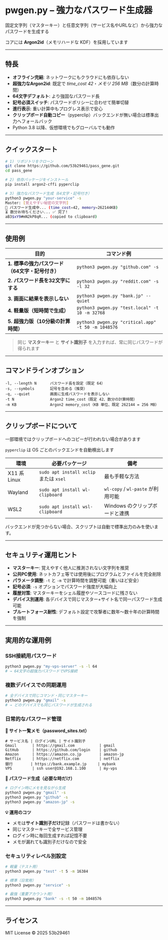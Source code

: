 # pwgen.py – 強力なパスワード生成器

固定文字列（マスターキー）と任意文字列（サービス名やURLなど）から強力なパスワードを生成する

コアには **Argon2id**（メモリハードな KDF）を採用しています

---

## 特長

* **オフライン完結**: ネットワークにもクラウドにも依存しない
* **超強力なArgon2id**: 既定で *time_cost 42*・*メモリ 256 MB*（数分の計算時間）
* **64文字デフォルト**: より強固なパスワード長
* **記号必須スイッチ**: パスワードポリシーに合わせて簡単切替
* **進行表示**: 重い計算中もプログレス表示で安心
* **クリップボード自動コピー**（pyperclip）バックエンドが無い場合は標準出力へフォールバック
* Python 3.8 以降、仮想環境でもグローバルでも動作

---

## クイックスタート

```bash
# 1) リポジトリをクローン
git clone https://github.com/53b29461/pass_gene.git
cd pass_gene

# 2) 依存パッケージをインストール
pip install argon2-cffi pyperclip

# 3) 強力なパスワード生成（64文字・記号付き）
python3 pwgen.py "your-service" -s
Master: [覚えやすい秘密の文字列]
🔐 パスワード生成中... (time_cost=42, memory=262144KB)
⏳ 数分お待ちください... ✅ 完了!
aB3$xY9#mN2kP8qR... (copied to clipboard)
```

---

## 使用例

| 目的                                       | コマンド例                                       |
| ---------------------------------------- | ------------------------------------------- |
| **1. 標準の強力パスワード（64文字・記号付き）**        | `python3 pwgen.py "github.com" -s`          |
| **2. パスワード長を32文字にする**                | `python3 pwgen.py "reddit.com" -s -l 32`    |
| **3. 画面に結果を表示しない**                   | `python3 pwgen.py "bank.jp" --quiet`        |
| **4. 軽量版（短時間で生成）**                   | `python3 pwgen.py "test.local" -t 10 -m 32768` |
| **5. 超強力版（10分級の計算時間）**              | `python3 pwgen.py "critical.app" -t 50 -m 1048576` |

> 同じ **マスターキー** と **サイト識別子** を入力すれば、常に同じパスワードが得られます

---

## コマンドラインオプション

```text
-l, --length N      パスワード長を設定（既定 64）
-s, --symbols       記号を含める（推奨）
-q, --quiet         画面に生成パスワードを表示しない
-t N                Argon2 time_cost（既定 42、数分の計算時間）
-m KB               Argon2 memory_cost（KB 単位、既定 262144 = 256 MB）
```

---

## クリップボードについて

一部環境ではクリップボードへのコピーが行われない場合があります

`pyperclip` は OS ごとのバックエンドを自動検出します

| 環境          | 必要パッケージ                             | 備考                           |
| ----------- | ----------------------------------- | ---------------------------- |
| X11 系 Linux | `sudo apt install xclip` または `xsel` | 最も手軽な方法                      |
| Wayland     | `sudo apt install wl-clipboard`     | `wl-copy` / `wl-paste` が利用可能 |
| WSL2        | `sudo apt install wsl-clipboard`    | Windows のクリップボードと連携          |

バックエンドが見つからない場合、スクリプトは自動で標準出力のみを使います。

---

## セキュリティ運用ヒント

* **マスターキー**: 覚えやすく他人に推測されない文字列を推奨
* **公共PC使用**: ネットカフェ等では使用後にプログラムとファイルを完全削除
* **パラメータ調整**: `-t` と `-m` で計算時間を調整可能（重いほど安全）
* **記号必須**: `-s` オプションでパスワード強度が大幅向上
* **履歴対策**: マスターキーをシェル履歴やソースコードに残さない
* **デバイス別運用**: 各デバイスで同じマスター+サイト名で同一パスワード生成可能
* **ブルートフォース耐性**: デフォルト設定で攻撃者に数年〜数十年の計算時間を強制

---

## 実用的な運用例

### SSH接続用パスワード
```bash
python3 pwgen.py "my-vps-server" -s -l 64
# → 64文字の超強力パスワードでVPS接続
```

### 複数デバイスでの同期運用
```bash
# 全デバイスで同じコマンド・同じマスターキー
python3 pwgen.py "gmail" -s
# → どのデバイスでも同じパスワードが生成される
```

### 日常的なパスワード管理

**📝 サイト一覧メモ（password_sites.txt）**
```
# サービス名 | ログインURL | サイト識別子
Gmail       | https://gmail.com           | gmail
GitHub      | https://github.com/login    | github  
Amazon      | https://amazon.co.jp        | amazon-jp
Netflix     | https://netflix.com         | netflix
銀行        | https://bank.example.jp     | mybank
VPS         | ssh user@192.168.1.100      | my-vps
```

**🔐 パスワード生成（必要な時だけ）**
```bash
# ログイン時にメモを見ながら生成
python3 pwgen.py "gmail" -s
python3 pwgen.py "github" -s  
python3 pwgen.py "amazon-jp" -s
```

**💡 運用のコツ**
- メモは**サイト識別子だけ**記録（パスワードは書かない）
- 同じマスターキーで全サービス管理
- ログイン時に毎回生成すれば記憶不要
- メモが漏れても識別子だけなので安全

### セキュリティレベル別設定
```bash
# 軽量（テスト用）
python3 pwgen.py "test" -t 5 -m 16384

# 標準（日常用）
python3 pwgen.py "service" -s

# 最強（重要アカウント用）
python3 pwgen.py "bank" -s -t 50 -m 1048576
```

---

## ライセンス

MIT License © 2025 53b29461